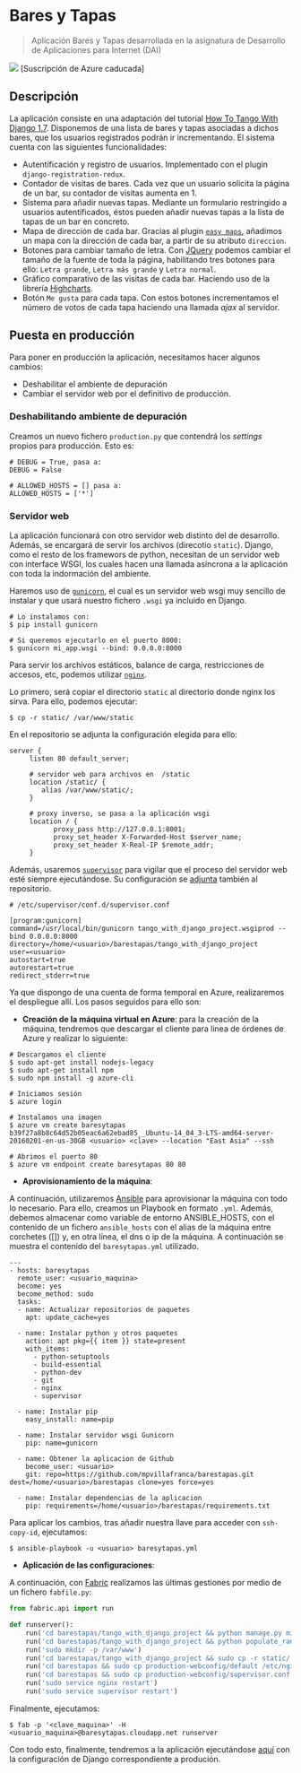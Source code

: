# Bares y Tapas

> Aplicación Bares y Tapas desarrollada en la asignatura de Desarrollo de Aplicaciones para Internet (DAI)

[![](https://camo.githubusercontent.com/9285dd3998997a0835869065bb15e5d500475034/687474703a2f2f617a7572656465706c6f792e6e65742f6465706c6f79627574746f6e2e706e67)](http://baresytapas.cloudapp.net) [Suscripción de Azure caducada]

## Descripción 

La aplicación consiste en una adaptación del tutorial [How To Tango With Django 1.7](http://www.tangowithdjango.com/book17/). Disponemos de una lista de bares y tapas asociadas a dichos bares, que los usuarios registrados podrán ir incrementando. El sistema cuenta con las siguientes funcionalidades:

- Autentificación y registro de usuarios. Implementado con el plugin `django-registration-redux`.
- Contador de visitas de bares. Cada vez que un usuario solicita la página de un bar, su contador de visitas aumenta en 1.
- Sistema para añadir nuevas tapas. Mediante un formulario restringido a usuarios autentificados, éstos pueden añadir nuevas tapas a la lista de tapas de un bar en concreto.
- Mapa de dirección de cada bar. Gracias al plugin [`easy maps`](https://github.com/bashu/django-easy-maps), añadimos un mapa con la dirección de cada bar, a partir de su atributo `direccion`.
- Botones para cambiar tamaño de letra. Con [JQuery](http://jquery.com/) podemos cambiar el tamaño de la fuente de toda la página, habilitando tres botones para ello: `Letra grande`, `Letra más grande` y `Letra normal`.
- Gráfico comparativo de las visitas de cada bar. Haciendo uso de la librería [Highcharts](http://www.highcharts.com/).
- Botón `Me gusta` para cada tapa. Con estos botones incrementamos el número de votos de cada tapa haciendo una llamada _ajax_ al servidor.

## Puesta en producción

Para poner en producción la aplicación, necesitamos hacer algunos cambios:

- Deshabilitar el ambiente de depuración
- Cambiar el servidor web por el definitivo de producción.

### Deshabilitando ambiente de depuración

Creamos un nuevo fichero `production.py` que contendrá los _settings_ propios para producción. Esto es:

```
# DEBUG = True, pasa a:
DEBUG = False

# ALLOWED_HOSTS = [] pasa a:
ALLOWED_HOSTS = ['*']
```

### Servidor web

La aplicación funcionará con otro servidor web distinto del de desarrollo. Además, se encargará de servir los archivos (direcotio `static`). Django, como el resto de los framewors de python, necesitan de un servidor web con interface WSGI, los cuales hacen una llamada asíncrona a la aplicación con toda la indormación del ambiente.

Haremos uso de [`gunicorn`](http://gunicorn.org/), el cual es un servidor web wsgi muy sencillo de instalar y que usará nuestro fichero `.wsgi` ya incluido en Django.

```
# Lo instalamos con:
$ pip install gunicorn

# Si queremos ejecutarlo en el puerto 8000:
$ gunicorn mi_app.wsgi --bind: 0.0.0.0:8000
```

Para servir los archivos estáticos, balance de carga, restricciones de accesos, etc, podemos utilizar [`nginx`](http://nginx.org/). 

Lo primero, será copiar el directorio `static` al directorio donde nginx los sirva. Para ello, podemos ejecutar:

```
$ cp -r static/ /var/www/static
``` 

En el repositorio se adjunta la configuración elegida para ello:

```
server {
     listen 80 default_server;
     
     # servidor web para archivos en  /static
     location /static/ {
		alias /var/www/static/; 
	 }

     # proxy inverso, se pasa a la aplicación wsgi
     location / {
           proxy_pass http://127.0.0.1:8001;
           proxy_set_header X-Forwarded-Host $server_name;
           proxy_set_header X-Real-IP $remote_addr;
     }
```

Además, usaremos [`supervisor`](http://supervisord.org/) para vigilar que el proceso del servidor web esté siempre ejecutándose. Su configuración se [adjunta](./production-webconfig) también al repositorio.

```
# /etc/supervisor/conf.d/supervisor.conf

[program:gunicorn]
command=/usr/local/bin/gunicorn tango_with_django_project.wsgiprod --bind 0.0.0.0:8000
directory=/home/<usuario>/barestapas/tango_with_django_project
user=<usuario>
autostart=true
autorestart=true
redirect_stderr=true
```

Ya que dispongo de una cuenta de forma temporal en Azure, realizaremos el despliegue allí. Los pasos seguidos para ello son:

- **Creación de la máquina virtual en Azure**: para la creación de la máquina, tendremos que descargar el cliente para linea de órdenes de Azure y realizar lo siguiente:

```
# Descargamos el cliente
$ sudo apt-get install nodejs-legacy
$ sudo apt-get install npm
$ sudo npm install -g azure-cli

# Iniciamos sesión
$ azure login

# Instalamos una imagen
$ azure vm create baresytapas b39f27a8b8c64d52b05eac6a62ebad85__Ubuntu-14_04_3-LTS-amd64-server-20160201-en-us-30GB <usuario> <clave> --location "East Asia" --ssh

# Abrimos el puerto 80
$ azure vm endpoint create baresytapas 80 80
```

- **Aprovisionamiento de la máquina**:

A continuación, utilizaremos [Ansible](http://www.ansible.com/) para aprovisionar la máquina con todo lo necesario. Para ello, creamos un Playbook en formato `.yml`. Además, debemos almacenar como variable de entorno ANSIBLE_HOSTS, con el contenido de un fichero `ansible_hosts` con el alias de la máquina entre corchetes ([]) y, en otra línea, el dns o ip de la máquina. A continuación se muestra el contenido del `baresytapas.yml` utilizado.

```
---
- hosts: baresytapas
  remote_user: <usuario_maquina>
  become: yes
  become_method: sudo
  tasks:
  - name: Actualizar repositorios de paquetes
    apt: update_cache=yes

  - name: Instalar python y otros paquetes
    action: apt pkg={{ item }} state=present
    with_items:
      - python-setuptools
      - build-essential 
      - python-dev
      - git
      - nginx
      - supervisor

  - name: Instalar pip
    easy_install: name=pip
    
  - name: Instalar servidor wsgi Gunicorn
    pip: name=gunicorn 

  - name: Obtener la aplicacion de Github
    become_user: <usuario>
    git: repo=https://github.com/mpvillafranca/barestapas.git  dest=/home/<usuario>/barestapas clone=yes force=yes
    
  - name: Instalar dependencias de la aplicacion
    pip: requirements=/home/<usuario>/barestapas/requirements.txt
```

Para aplicar los cambios, tras añadir nuestra llave para acceder con `ssh-copy-id`, ejecutamos:

```
$ ansible-playbook -u <usuario> baresytapas.yml
```

- **Aplicación de las configuraciones**:

A continuación, con [Fabric](www.fabfile.org/) realizamos las últimas gestiones por medio de un fichero `fabfile.py`:

```python
from fabric.api import run

def runserver():
    run('cd barestapas/tango_with_django_project && python manage.py migrate --settings=tango_with_django_project.productionsettings')
    run('cd barestapas/tango_with_django_project && python populate_rango.py')
    run('sudo mkdir -p /var/www')
    run('cd barestapas/tango_with_django_project && sudo cp -r static/ /var/www/static')
    run('cd barestapas && sudo cp production-webconfig/default /etc/nginx/sites-available/')
    run('cd barestapas && sudo cp production-webconfig/supervisor.conf /etc/supervisor/conf.d/')
    run('sudo service nginx restart')
    run('sudo service supervisor restart')
```

Finalmente, ejecutamos:

```
$ fab -p '<clave_maquina>' -H <usuario_maquina>@baresytapas.cloudapp.net runserver
```

Con todo esto, finalmente, tendremos a la aplicación ejecutándose [aquí](http://baresytapas.cloudapp.net) con la configuración de Django correspondiente a produción.
